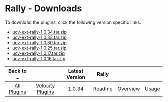 # Rally - Downloads

To download the plugins, click the following version specific links.

- [ucv-ext-rally-1.0.34.tar.zip](https://raw.githubusercontent.com/UrbanCode/IBM-UCV-PLUGINS/main/files/ucv-ext-rally/ucv-ext-rally-1.0.34.tar.zip)
- [ucv-ext-rally-1.0.33.tar.zip](https://raw.githubusercontent.com/UrbanCode/IBM-UCV-PLUGINS/main/files/ucv-ext-rally/ucv-ext-rally-1.0.33.tar.zip)
- [ucv-ext-rally-1.0.30.tar.zip](https://raw.githubusercontent.com/UrbanCode/IBM-UCV-PLUGINS/main/files/ucv-ext-rally/ucv-ext-rally-1.0.30.tar.zip)
- [ucv-ext-rally-1.0.25.tar.zip](https://raw.githubusercontent.com/UrbanCode/IBM-UCV-PLUGINS/main/files/ucv-ext-rally/ucv-ext-rally-1.0.25.tar.zip)
- [ucv-ext-rally-1.0.17.tar.zip](https://raw.githubusercontent.com/UrbanCode/IBM-UCV-PLUGINS/main/files/ucv-ext-rally/ucv-ext-rally-1.0.17.tar.zip)
- [ucv-ext-rally-1.0.16.tar.zip](https://raw.githubusercontent.com/UrbanCode/IBM-UCV-PLUGINS/main/files/ucv-ext-rally/ucv-ext-rally-1.0.16.tar.zip)

|Back to ...||Latest Version|Rally |||
| :---: | :---: | :---: | :---: | :---: | :---: |
|[All Plugins](../../index.md)|[Velocity Plugins](../README.md)|[1.0.34](https://raw.githubusercontent.com/UrbanCode/IBM-UCV-PLUGINS/main/files/ucv-ext-rally/ucv-ext-rally-1.0.34.tar.zip)|[Readme](README.md)|[Overview](overview.md)|[Usage](usage.md)|

